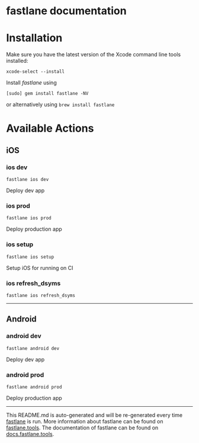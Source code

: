 fastlane documentation
================
# Installation

Make sure you have the latest version of the Xcode command line tools installed:

```
xcode-select --install
```

Install _fastlane_ using
```
[sudo] gem install fastlane -NV
```
or alternatively using `brew install fastlane`

# Available Actions
## iOS
### ios dev
```
fastlane ios dev
```
Deploy dev app
### ios prod
```
fastlane ios prod
```
Deploy production app
### ios setup
```
fastlane ios setup
```
Setup iOS for running on CI
### ios refresh_dsyms
```
fastlane ios refresh_dsyms
```


----

## Android
### android dev
```
fastlane android dev
```
Deploy dev app
### android prod
```
fastlane android prod
```
Deploy production app

----

This README.md is auto-generated and will be re-generated every time [fastlane](https://fastlane.tools) is run.
More information about fastlane can be found on [fastlane.tools](https://fastlane.tools).
The documentation of fastlane can be found on [docs.fastlane.tools](https://docs.fastlane.tools).
